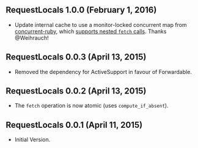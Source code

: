## RequestLocals 1.0.0 (February 1, 2016) ##

*   Update internal cache to use a monitor-locked concurrent map from [concurrent-ruby](https://github.com/ruby-concurrency/concurrent-ruby), which [supports nested `fetch` calls](https://github.com/ElMassimo/request_store_rails/pull/1). Thanks @Weihrauch!


## RequestLocals 0.0.3 (April 13, 2015) ##

*   Removed the dependency for ActiveSupport in favour of Forwardable.


## RequestLocals 0.0.2 (April 13, 2015) ##

*   The `fetch` operation is now atomic (uses `compute_if_absent`).


## RequestLocals 0.0.1 (April 11, 2015) ##

*   Initial Version.
